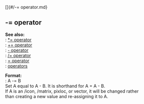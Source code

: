 []{#/-= operator.md}    
## -= operator    
**See also:**    
:   [\*= operator](/operator/*=)    
:   [+= operator](/operator/+=)    
:   [- operator](/operator/-)    
:   [/= operator](/operator//=)    
:   [= operator](/operator/=)    
:   [operators](/operator)    
<!-- -->    
**Format:**    
:   A -= B    
Set A equal to A - B. It is shorthand for A = A - B.    
If A is an /icon, /matrix, pixloc, or vector, it will be changed rather    
than creating a new value and re-assigning it to A.  